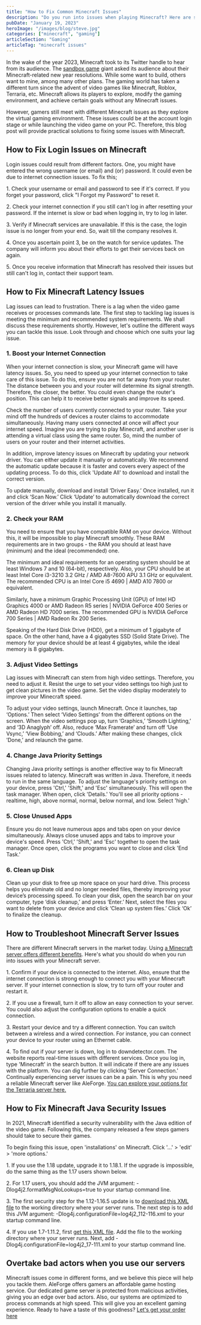 ```yaml
---
title: "How to Fix Common Minecraft Issues"
description: "Do you run into issues when playing Minecraft? Here are some common problems and how to fix them."
pubDate: "January 19, 2023"
heroImage: "/images/blog/steve.jpg"
categories: ["minecraft", "gaming"]
articleSection: "Gaming"
articleTag: "minecraft issues"
---
```


In the wake of the year 2023, Minecraft took to its Twitter handle to hear from its audience. The [sandbox game](https://blog.acer.com/en/discussion/213/what-are-sandbox-games?utm_source=community&utm_medium=rss&utm_campaign=comm_rss) giant asked its audience about their Minecraft-related new year resolutions. While some want to build, others want to mine, among many other plans. The gaming world has taken a different turn since the advent of video games like Minecraft, Roblox, Terraria, etc. Minecraft allows its players to explore, modify the gaming environment, and achieve certain goals without any Minecraft issues.

However, gamers still meet with different Minecraft issues as they explore the virtual gaming environment. These issues could be at the account login stage or while launching the video game on your PC. Therefore, this blog post will provide practical solutions to fixing some issues with Minecraft.

## How to Fix Login Issues on Minecraft

Login issues could result from different factors. One, you might have entered the wrong username (or email) and (or) password. It could even be due to internet connection issues. To fix this;

1\. Check your username or email and password to see if it's correct. If you forget your password, click "I Forgot my Password" to reset it.

2\. Check your internet connection if you still can't log in after resetting your password. If the internet is slow or bad when logging in, try to log in later.

3\. Verify if Minecraft services are unavailable. If this is the case, the login issue is no longer from your end. So, wait till the company resolves it.

4\. Once you ascertain point 3, be on the watch for service updates. The company will inform you about their efforts to get their services back on again.

5\. Once you receive information that Minecraft has resolved their issues but still can't log in, contact their support team.

## How to Fix Minecraft Latency Issues

Lag issues can lead to frustration. There is a lag when the video game receives or processes commands late. The first step to tackling lag issues is meeting the minimum and recommended system requirements. We shall discuss these requirements shortly. However, let's outline the different ways you can tackle this issue. Look through and choose which one suits your lag issue.

### 1\. Boost your Internet Connection

When your internet connection is slow, your Minecraft game will have latency issues. So, you need to speed up your internet connection to take care of this issue. To do this, ensure you are not far away from your router. The distance between you and your router will determine its signal strength. Therefore, the closer, the better. You could even change the router's position. This can help it to receive better signals and improve its speed.

Check the number of users currently connected to your router. Take your mind off the hundreds of devices a router claims to accommodate simultaneously. Having many users connected at once will affect your internet speed. Imagine you are trying to play Minecraft, and another user is attending a virtual class using the same router. So, mind the number of users on your router and their internet activities.

In addition, improve latency issues on Minecraft by updating your network driver. You can either update it manually or automatically. We recommend the automatic update because it is faster and covers every aspect of the updating process. To do this, click 'Update All' to download and install the correct version.

To update manually, download and install ‘Driver Easy.’ Once installed, run it and click ‘Scan Now.’ Click ‘Update’ to automatically download the correct version of the driver while you install it manually.

### 2\. Check your RAM

You need to ensure that you have compatible RAM on your device. Without this, it will be impossible to play Minecraft smoothly. These RAM requirements are in two groups - the RAM you should at least have (minimum) and the ideal (recommended) one.

The minimum and ideal requirements for an operating system should be at least Windows 7 and 10 (64-bit), respectively. Also, your CPU should be at least Intel Core i3-3210 3.2 GHz / AMD A8-7600 APU 3.1 GHz or equivalent. The recommended CPU is an Intel Core i5 4690 | AMD A10 7800 or equivalent.

Similarly, have a minimum Graphic Processing Unit (GPU) of Intel HD Graphics 4000 or AMD Radeon R5 series | NVIDIA GeForce 400 Series or AMD Radeon HD 7000 series. The recommended GPU is NVIDIA GeForce 700 Series | AMD Radeon Rx 200 Series.

Speaking of the Hard Disk Drive (HDD), get a minimum of 1 gigabyte of space. On the other hand, have a 4 gigabytes SSD (Solid State Drive). The memory for your device should be at least 4 gigabytes, while the ideal memory is 8 gigabytes.

### 3\. Adjust Video Settings

Lag issues with Minecraft can stem from high video settings. Therefore, you need to adjust it. Resist the urge to set your video settings too high just to get clean pictures in the video game. Set the video display moderately to improve your Minecraft speed.

To adjust your video settings, launch Minecraft. Once it launches, tap ‘Options.’ Then select ‘Video Settings’ from the different options on the screen. When the video settings pop up, turn ‘Graphics,’ ‘Smooth Lighting,’ and ‘3D Anaglyph’ off. Also, reduce ‘Max Framerate’ and turn off ‘Use Vsync,’ ‘View Bobbing,’ and ‘Clouds.’ After making these changes, click ’Done,’ and relaunch the game.

### 4\. Change Java Priority Settings

Changing Java priority settings is another effective way to fix Minecraft issues related to latency. Minecraft was written in Java. Therefore, it needs to run in the same language. To adjust the language's priority settings on your device, press 'Ctrl,' 'Shift,' and 'Esc' simultaneously. This will open the task manager. When open, click 'Details.' You'll see all priority options - realtime, high, above normal, normal, below normal, and low. Select 'high.'

### 5\. Close Unused Apps

Ensure you do not leave numerous apps and tabs open on your device simultaneously. Always close unused apps and tabs to improve your device's speed. Press 'Ctrl,' 'Shift,' and 'Esc' together to open the task manager. Once open, click the programs you want to close and click 'End Task.'

### 6\. Clean up Disk

Clean up your disk to free up more space on your hard drive. This process helps you eliminate old and no longer needed files, thereby improving your device’s processing speed. To clean your disk, open the search bar on your computer, type ‘disk cleanup,’ and press ‘Enter.’ Next, select the files you want to delete from your device and click ‘Clean up system files.’ Click ‘Ok’ to finalize the cleanup.

## How to Troubleshoot Minecraft Server Issues

There are different Minecraft servers in the market today. Using [a Minecraft server offers different benefits](https://aleforge.net/blog/how-using-a-server-will-enhance-your-gaming-experience). Here's what you should do when you run into issues with your Minecraft server.

1\. Confirm if your device is connected to the internet. Also, ensure that the internet connection is strong enough to connect you with your Minecraft server. If your internet connection is slow, try to turn off your router and restart it.

2\. If you use a firewall, turn it off to allow an easy connection to your server. You could also adjust the configuration options to enable a quick connection.

3\. Restart your device and try a different connection. You can switch between a wireless and a wired connection. For instance, you can connect your device to your router using an Ethernet cable.

4\. To find out if your server is down, log in to downdetector.com. The website reports real-time issues with different services. Once you log in, type 'Minecraft' in the search button. It will indicate if there are any issues with the platform. You can dig further by clicking 'Server Connection.' Continually experiencing server issues can be a pain. This is why you need a reliable Minecraft server like AleForge. [You can explore your options for the Terraria server here.](https://aleforge.net/blog/exploring-your-options-for-a-terraria-server)

## How to Fix Minecraft Java Security Issues

In 2021, Minecraft identified a security vulnerability with the Java edition of the video game. Following this, the company released a few steps gamers should take to secure their games.

To begin fixing this issue, open 'installations' on Minecraft. Click '…' > 'edit' > 'more options.'

1\. If you use the 1.18 update, upgrade it to 1.18.1. If the upgrade is impossible, do the same thing as the 1.17 users shown below.

2\. For 1.17 users, you should add the JVM argument: -Dlog4j2.formatMsgNoLookups=true to your startup command line.

3\. The first security step for the 1.12-1.16.5 update is to [download this XML file](https://launcher.mojang.com/v1/objects/4bb89a97a66f350bc9f73b3ca8509632682aea2e/log4j2_17-111.xml) to the working directory where your server runs. The next step is to add this JVM argument: -Dlog4j.configurationFile=log4j2_112-116.xml to your startup command line.

4\. If you use 1.7-1.11.2, first [get this XML file](https://launcher.mojang.com/v1/objects/4bb89a97a66f350bc9f73b3ca8509632682aea2e/log4j2_17-111.xml). Add the file to the working directory where your server runs. Next, add -Dlog4j.configurationFile=log4j2_17-111.xml to your startup command line.

## Overtake bad actors when you use our servers

Minecraft issues come in different forms, and we believe this piece will help you tackle them. AleForge offers gamers an affordable game hosting service. Our dedicated game server is protected from malicious activities, giving you an edge over bad actors. Also, our systems are optimized to process commands at high speed. This will give you an excellent gaming experience. Ready to have a taste of this goodness? [Let's get your order here](https://aleforge.net/games/minecraft)
